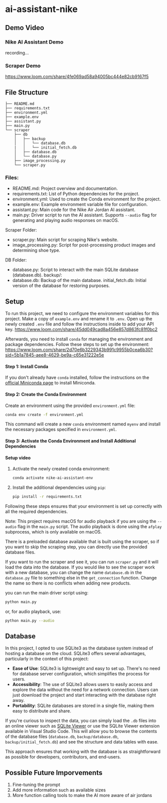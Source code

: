 # ai-assistant-nike
## Demo Video
### Nike AI Assistant Demo
recording...
### Scraper Demo
https://www.loom.com/share/4fe069ad58a94005bc444e82cb9167f5
## File Structure
```
├── README.md
├── requirements.txt
├── environment.yml
├── example.env
├── assistant.py
├── main.py
└── scraper
    ├── db
    │   ├── backup
    │   │   └── database.db
    |   │   └── initial_fetch.db
    │   ├── database.db
    │   └── database.py
    ├── image_processing.py
    └── scraper.py
```
### Files:
- README.md: Project overview and documentation.
- requirements.txt: List of Python dependencies for the project.
- environment.yml: Used to create the Conda environment for the project.
- example.env: Example environment variable file for configuration.
- assistant.py: Main code for the Nike Air Jordan AI assistant.
- main.py: Driver script to run the AI assistant. Supports `--audio` flag for generating and playing audio responses on macOS.

Scraper Folder:
- scraper.py: Main script for scraping Nike's website.
- image_processing.py: Script for post-processing product images and determining shoe type.

DB Folder:
- database.py: Script to interact with the main SQLite database (database.db).
backup/:
- database.db: Backup of the main database.
initial_fetch.db: Initial version of the database for restoring purposes.


## Setup
To run this project, we need to configure the environment variables for this project. Make a copy of `example.env` and rename it to `.env`. Open up the newly created `.env` file and follow the instructions inside to add your API key.
https://www.loom.com/share/45dd049cad8a456e857d863fc81f0bc2

Afterwards, you need to install `conda` for managing the environment and package dependencies. Follow these steps to set up the environment:
https://www.loom.com/share/2d70e6b3229343b991c9955b0cea6b30?sid=5b1a7845-aee8-4629-be9a-c65e31222e5e

#### Step 1: Install Conda

If you don't already have `conda` installed, follow the instructions on the [official Miniconda page](https://docs.conda.io/en/latest/miniconda.html) to install Miniconda.

#### Step 2: Create the Conda Environment

Create an environment using the provided `environment.yml` file:

```sh
conda env create -f environment.yml
```

This command will create a new `conda` environment named `myenv` and install the necessary packages specified in `environment.yml`.

#### Step 3: Activate the Conda Environment and Install Additional Dependencies

#### Setup video

1. Activate the newly created conda environment:

    ```sh
    conda activate nike-ai-assistant-env
    ```

2. Install the additional dependencies using `pip`:

    ```sh
    pip install -r requirements.txt
    ```

Following these steps ensures that your environment is set up correctly with all the required dependencies.

Note: This project requires macOS for audio playback if you are using the `--audio` flag in the `main.py` script. The audio playback is done using the `afplay` subprocess, which is only available on macOS.

There is a preloaded database available that is built using the scraper, so if you want to skip the scraping step, you can directly use the provided database files.

If you want to run the scraper and see it, you can run `scraper.py` and it will load the data into the database. If you would like to see the scraper work with a new database, you can change the name `database.db` in the `database.py` file to something else in the `get_connection` function. Change the name so there is no conflicts when adding new products.

you can run the main driver script using:
```bash
python main.py
```
or, for audio playback, use:
```bash
python main.py --audio
```

## Database

In this project, I opted to use SQLite3 as the database system instead of hosting a database on the cloud. SQLite3 offers several advantages, particularly in the context of this project:

- **Ease of Use**: SQLite3 is lightweight and easy to set up. There's no need for database server configuration, which simplifies the process for users.
- **Accessibility**: The use of SQLite3 allows users to easily access and explore the data without the need for a network connection. Users can just download the project and start interacting with the database right away.
- **Portability**: SQLite databases are stored in a single file, making them easy to distribute and share.

If you're curious to inspect the data, you can simply load the `.db` files into an online viewer such as [SQLite Viewer](https://sqliteviewer.app/) or use the SQLite Viewer extension available in Visual Studio Code. This will allow you to browse the contents of the database files (`database.db`, `backup/database.db`, `backup/initial_fetch.db`) and see the structure and data tables with ease.

This approach ensures that working with the database is as straightforward as possible for developers, contributors, and end-users.

## Possible Future Imporvements
1. Fine-tuning the prompt
2. Add more information such as available sizes
3. More function calling tools to make the AI more aware of air jordans